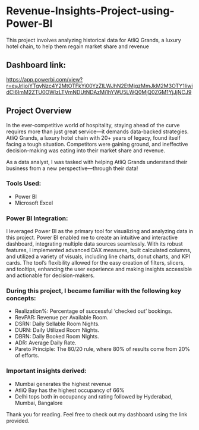 # Revenue-Insights-Project-using-Power-BI
This project involves analyzing historical data for AtliQ Grands, a luxury hotel chain, to help them regain market share and revenue
## Dashboard link: 
https://app.powerbi.com/view?r=eyJrIjoiYTgyNzc4Y2MtOTFkYi00YzZlLWJhN2EtMjgzMmJkM2M3OTY1IiwidCI6ImM2ZTU0OWIzLTVmNDUtNDAzMi1hYWU5LWQ0MjQ0ZGM1YjJjNCJ9
## Project Overview
In the ever-competitive world of hospitality, staying ahead of the curve requires more than just great service—it demands data-backed strategies. AtliQ Grands, a luxury hotel chain with 20+ years of legacy, found itself facing a tough situation. Competitors were gaining ground, and ineffective decision-making was eating into their market share and revenue.

As a data analyst, I was tasked with helping AtliQ Grands understand their business from a new perspective—through their data!
### Tools Used:
- Power BI
- Microsoft Excel
### Power BI Integration:
I leveraged Power BI as the primary tool for visualizing and analyzing data in this project. Power BI enabled me to create an intuitive and interactive dashboard, integrating multiple data sources seamlessly. With its robust features, I implemented advanced DAX measures, built calculated columns, and utilized a variety of visuals, including line charts, donut charts, and KPI cards. The tool’s flexibility allowed for the easy creation of filters, slicers, and tooltips, enhancing the user experience and making insights accessible and actionable for decision-makers.
### During this project, I became familiar with the following key concepts:
- Realization%: Percentage of successful ‘checked out’ bookings.
- RevPAR: Revenue per Available Room.
- DSRN: Daily Sellable Room Nights.
- DURN: Daily Utilized Room Nights.
- DBRN: Daily Booked Room Nights.
- ADR: Average Daily Rate.
- Pareto Principle: The 80/20 rule, where 80% of results come from 20% of efforts.
### Important insights derived:
- Mumbai generates the highest revenue
- AtliQ Bay has the highest occupancy of 66%
- Delhi tops both in occupancy and rating followed by Hyderabad, Mumbai, Bangalore

Thank you for reading. Feel free to check out my dashboard using the link provided.

